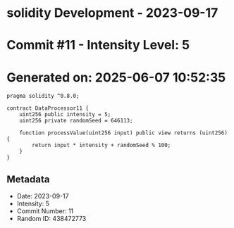 ﻿# solidity Development - 2023-09-17
# Commit #11 - Intensity Level: 5
# Generated on: 2025-06-07 10:52:35
```solidity
pragma solidity ^0.8.0;

contract DataProcessor11 {
    uint256 public intensity = 5;
    uint256 private randomSeed = 646113;

    function processValue(uint256 input) public view returns (uint256) {
        return input * intensity + randomSeed % 100;
    }
}
```
## Metadata
- Date: 2023-09-17
- Intensity: 5
- Commit Number: 11
- Random ID: 438472773
